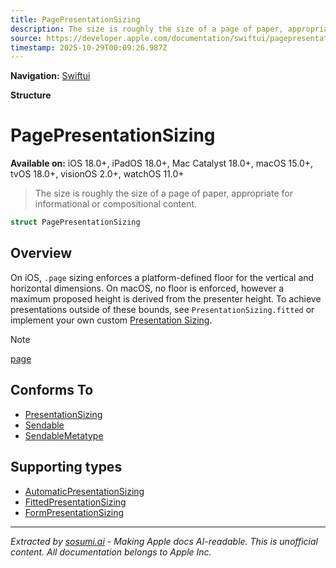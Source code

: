 ```yaml
---
title: PagePresentationSizing
description: The size is roughly the size of a page of paper, appropriate for informational or compositional content.
source: https://developer.apple.com/documentation/swiftui/pagepresentationsizing
timestamp: 2025-10-29T00:09:26.987Z
---
```


**Navigation:** [Swiftui](/documentation/swiftui)

**Structure**

# PagePresentationSizing

**Available on:** iOS 18.0+, iPadOS 18.0+, Mac Catalyst 18.0+, macOS 15.0+, tvOS 18.0+, visionOS 2.0+, watchOS 11.0+

> The size is roughly the size of a page of paper, appropriate for informational or compositional content.

```swift
struct PagePresentationSizing
```

## Overview

On iOS, `.page` sizing enforces a platform-defined floor for the vertical and horizontal dimensions. On macOS, no floor is enforced, however a maximum proposed height is derived from the presenter height. To achieve presentations outside of these bounds, see `PresentationSizing.fitted` or implement your own custom [Presentation Sizing](/documentation/swiftui/presentationsizing).

> [!NOTE]
> [page](/documentation/swiftui/presentationsizing/page)

## Conforms To

- [PresentationSizing](/documentation/swiftui/presentationsizing)
- [Sendable](/documentation/Swift/Sendable)
- [SendableMetatype](/documentation/Swift/SendableMetatype)

## Supporting types

- [AutomaticPresentationSizing](/documentation/swiftui/automaticpresentationsizing)
- [FittedPresentationSizing](/documentation/swiftui/fittedpresentationsizing)
- [FormPresentationSizing](/documentation/swiftui/formpresentationsizing)

---

*Extracted by [sosumi.ai](https://sosumi.ai) - Making Apple docs AI-readable.*
*This is unofficial content. All documentation belongs to Apple Inc.*
